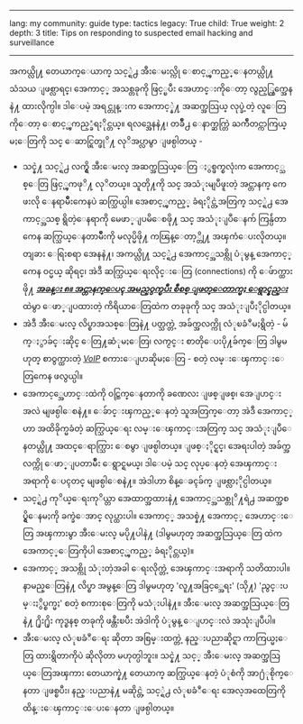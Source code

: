 

---

lang: my
community: guide
type: tactics
legacy: True
child: True
weight: 2
depth: 3
title: Tips on responding to suspected email hacking and surveillance

---

အကယ္လို႔ တေယာက္ေယာက္ သင့္ရဲ႕ အီးေမးလ္ကို ေစာင့္ၾကည့္ေနတယ္လို႔ သံသယ ျဖစ္လာရင္၊ အေကာင့္ အသစ္တခုကို ဖြင့္ၿပီး အေဟာင္းကိုေတာ့ လွည့္ကြက္အေနနဲ႔ ထားလိုက္ပါ။ ဒါေပမဲ့ အရင္တုန္းက အေကာင့္နဲ႔ အဆက္အသြယ္ လုပ္ခဲ့တဲ့ လူေတြကိုေတာ့ ေစာင့္ၾကည့္ခံရႏိုင္တယ္။ ရလဒ္အေနနဲ႔၊ တခ်ဳိ႕ ေနာက္ဆက္တြဲ ႀကိဳတင္ကာကြယ္မႈေတြကို သင္ ေဆာင္ရြတ္ဖုိ႔ လုိအပ္လာမွာ ျဖစ္ပါတယ္ -

- သင္နဲ႔ သင့္ရဲ႕ လက္ရွိ အီးေမးလ္ အဆက္အသြယ္ေတြ ႏွစ္ဖက္စလုံးက အေကာင့္သစ္ေတြ ဖြင့္ၾကဖုိ႔ လုိတယ္။ သူတို႔ကို သင္ အသံုးမျပဳဖူးတဲ့ အင္တာနက္ ကေဖးလို ေနရာမ်ဳိးကေနပဲ ဆက္သြယ္ပါ။ အေစာင့္ၾကည့္ ခံရႏိုင္တဲ့အတြက္ သင့္ရဲ႕ အေကာင့္အသစ္ ရွိတဲ့ေနရာကို မေဖာ္ျပမိေစဖို႔ သင္ အသံုးျပဳေနက် ကြန္ပ်ဴတာကေန ဆက္သြယ္ေနတာမ်ိဳးကို မလုပ္မိဖို႔ ကၽြန္ေတာ့္တို႔ အၾကံေပးလိုတယ္။ တျခား ေရြးစရာ အေနနဲ႔၊ အကယ္လို႔ သင့္ရဲ႕ အေကာင့္အသစ္ကို ပံုမွန္ အေကာင့္ကေန ဝင္မယ္ ဆိုရင္၊ အဲဒီ ဆက္သြယ္ေရးလိုင္းေတြ (connections) ကို ေဖ်ာက္ထားဖို႔ [***အခန္း ၈။ အင္တာနက္ေပၚ အမည္ဝွက္ၿပီး စီစစ္ ျဖတ္ေတာက္မႈ ေရွာင္နည္း***](/my/chapter-8) ထဲမွာ ေဖာ္ျပထားတဲ့ ကိရိယာေတြထဲက တခုခုကို သင္ အသံုးျပဳႏိုင္ပါတယ္။
- အဲဒီ အီးေမးလ္ လိပ္စာအသစ္ေတြနဲ႔ ပတ္သက္တဲ့ အခ်က္အလက္ကို လံုၿခံဳမႈရွိတဲ့ - မ်က္ႏွာခ်င္းဆိုင္ ေတြ႔ဆံုမႈေတြ၊ လက္ငင္း စာတိုေပးပို႔ခ်က္ေတြ ဒါမွမဟုတ္ စာဝွက္ထားတဲ့ [*VoIP*](/my/glossary#VoIP) စကားေျပာဆိုမႈေတြ - စတဲ့ လမ္းေၾကာင္းေတြကေန ဖလွယ္ပါ။
- အေကာင့္အေဟာင္းထဲကို ဝင္ထြက္ေနတာကို ခဏေလး ျဖစ္ျဖစ္၊ အေျပာင္းအလဲ မျဖစ္ပါေစနဲ႔။ ေခ်ာင္းၾကည့္ေနတဲ့ သူအတြက္ေတာ့ အဲဒီ အေကာင့္ဟာ အထိခိုက္မခံတဲ့ ဆက္သြယ္ေရး လမ္းေၾကာင္းအတြက္ သင္ အသံုးျပဳေနတယ္လို႔ အထင္ေရာက္သြား ေစမွာ ျဖစ္ပါတယ္။ ျဖစ္ႏိုင္ရင္၊ အေရးပါတဲ့ အခ်က္အလက္ကို ေဖာ္ျပတာမ်ိဳး ေရွာင္ရမယ္၊ ဒါေပမဲ့ သင္ လုပ္ေနတဲ့ အေၾကာင္းအရာကို ေပၚတင္ မျဖစ္ပါေစနဲ႔။ အဲဒါဟာ စိန္ေခၚခ်က္ ျဖစ္လာႏိုင္ပါတယ္။
- သင့္ရဲ႕ ကုိယ္ေရးကုိယ္တာ အေထာက္အထားနဲ႔ အေကာင့္အသစ္တုိ႔ရဲ႕ အဆက္အစပ္ရွိေနမႈကို ခက္ခဲေအာင္ လုပ္ထားပါ။ အေကာင့္ အသစ္နဲ႔ အေကာင့္ အေဟာင္းေတြ အၾကားမွာ အီးေမးလ္ မပို႔ပါနဲ႔ (ဒါမွမဟုတ္ အဆက္အသြယ္ေတြ ထဲက အေကာင့္ေတြကိုပါ အေစာင့္ၾကည့္ ခံရႏိုင္တယ္)။
- အေကာင့္ အသစ္ကို သံုးတဲ့အခါ ေရးလိုက္တဲ့ အေၾကာင္းအရာကို သတိထားပါ။ နာမည္ေတြနဲ႔ လိပ္စာ အမွန္ေတြ ဒါမွမဟုတ္ 'လူ႔အခြင့္အေရး' (သို႔) 'ညွင္းပမ္းႏွိပ္စက္မႈ' စတဲ့ စကားစုေတြကို မသံုးပါနဲ႔။ အီးေမးလ္ အဆက္အသြယ္ေတြနဲ႔ ႐ိုး႐ိုး ကုဒ္စနစ္ တခုကို ဖန္တီးၿပီး အဲဒါကို ပံုမွန္ ေျပာင္းလဲ အသုံးျပဳပါ။
- အီးေမးလ္ လံုၿခံဳေရး ဆိုတာ အစြမ္းထက္တဲ့ နည္းပညာဆိုင္ရာ ကာကြယ္မႈေတြ ထားရွိတာကိုပဲ ဆိုလိုတာ မဟုတ္ပါဘူး။ သင္နဲ႔ သင့္ အီးေမးလ္ အဆက္အသြယ္ေတြအၾကား တေယာက္နဲ႔ တေယာက္ ဆက္သြယ္ေနတဲ့ ပံုစံကို အာ႐ံုစိုက္ေနတာ ျဖစ္ၿပီး၊ နည္းပညာနဲ႔ မဆိုင္တဲ့ သင့္ရဲ႕ လံုၿခံဳေရး အေလ့အထေတြကို ထိန္းေၾကာင္းေပးေနတာ ျဖစ္ပါတယ္။


